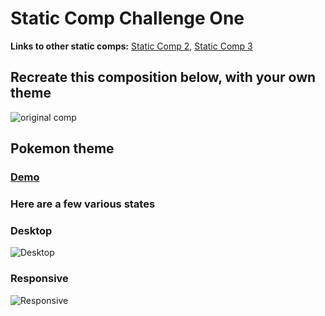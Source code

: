 # Static Comp Challenge One

<strong>Links to other static comps:</strong> [Static Comp 2](https://github.com/tomkingkong/tk-comp-challenge-2/), [Static Comp 3](https://github.com/tomkingkong/tk-comp-challenge-3/)

## Recreate this composition below, with your own theme

![original comp](https://raw.githubusercontent.com/tomkingkong/tk-comp-challenge-1/master/images/SS-4.png)

## Pokemon theme
### [Demo](https://tomkingkong.github.io/)
### Here are a few various states

### Desktop
![Desktop](https://raw.githubusercontent.com/tomkingkong/tk-comp-challenge-1/master/images/gifs/static-one-desktop.gif)

### Responsive
![Responsive](https://raw.githubusercontent.com/tomkingkong/tk-comp-challenge-1/master/images/gifs/static-one-responsive.gif)

